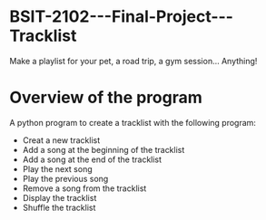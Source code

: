 # BSIT-2102---Final-Project---Tracklist

Make a playlist for your pet, a road trip, a gym session… Anything!

# Overview of the program

A python program to create a tracklist with the following program:

* Creat a new tracklist 
* Add a song at the beginning of the tracklist 
* Add a song at the end of the tracklist 
* Play the next song
* Play the previous song
* Remove a song from the tracklist 
* Display the tracklist
* Shuffle the tracklist 
